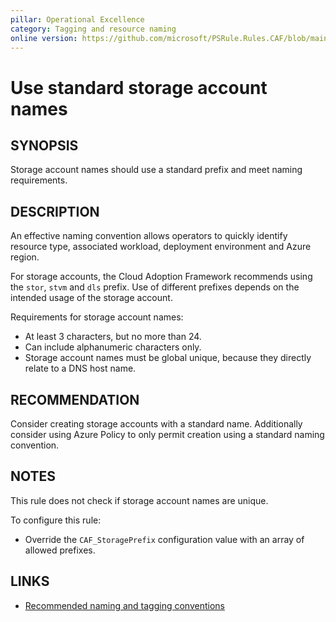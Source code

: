 ```yaml
---
pillar: Operational Excellence
category: Tagging and resource naming
online version: https://github.com/microsoft/PSRule.Rules.CAF/blob/main/docs/rules/en/CAF.Name.Storage.md
---
```


# Use standard storage account names

## SYNOPSIS

Storage account names should use a standard prefix and meet naming requirements.

## DESCRIPTION

An effective naming convention allows operators to quickly identify resource type, associated workload,
deployment environment and Azure region.

For storage accounts, the Cloud Adoption Framework recommends using the `stor`, `stvm` and `dls` prefix.
Use of different prefixes depends on the intended usage of the storage account.

Requirements for storage account names:

- At least 3 characters, but no more than 24.
- Can include alphanumeric characters only.
- Storage account names must be global unique, because they directly relate to a DNS host name.

## RECOMMENDATION

Consider creating storage accounts with a standard name.
Additionally consider using Azure Policy to only permit creation using a standard naming convention.

## NOTES

This rule does not check if storage account names are unique.

To configure this rule:

- Override the `CAF_StoragePrefix` configuration value with an array of allowed prefixes.

## LINKS

- [Recommended naming and tagging conventions](https://docs.microsoft.com/en-us/azure/cloud-adoption-framework/ready/azure-best-practices/naming-and-tagging)
